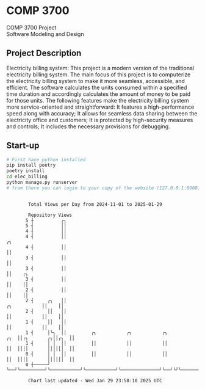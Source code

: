 # COMP 3700
COMP 3700 Project  
Software Modeling and Design
## Project Description
Electricity billing system: This project is a modern version of the traditional electricity billing system. The main focus of this project is to computerize the electricity billing system to make it more seamless, accessible, and efficient. The software calculates the units consumed within a specified time duration and accordingly calculates the amount of money to be paid for those units. The following features make the electricity billing system more service-oriented and straightforward: It features a high-performance speed along with accuracy; It allows for seamless data sharing between the electricity office and customers; It is protected by high-security measures and controls; It includes the necessary provisions for debugging.

## Start-up
```bash
# First have python installed
pip install poetry
poetry install
cd elec_billing
python manage.py runserver
# from there you can login to your copy of the website (127.0.0.1:8000), default creds are admin/admin
```

```

        Total Views per Day from 2024-11-01 to 2025-01-29

        Repository Views
       5 ┼          ╭╮
       5 ┤          ││
       4 ┤          ││
       4 ┤          ││                                                                    ╭╮
       4 ┤          ││                                                                    ││
       3 ┤          ││                                                                    ││
       3 ┤          ││                                                                    ││    ╭╮
       3 ┤          ││                                                                    ││    ││
       2 ┤          ││                                                                    ││    ││
       2 ┤     ╭╮   ││                                                       ╭╮           ││    ││
       2 ┤     ││   ││                                                       ││           ││    ││
       1 ┤     ││   ││                                                       ││           ││    ││
       1 ┤     │╰╮  ││         ╭╮           ╭╮           ╭╮              ╭╮  ││╭╮       ╭╮││╭╮  ││
       1 ┤     │ │  ││         ││           ││           ││              ││  ││││       ││││││  ││
       0 ┤     │ │  ││         ││           ││           ││              ││  ││││       ││││││  ││
       0 ┼─────╯ ╰──╯╰─────────╯╰───────────╯╰───────────╯╰──────────────╯╰──╯╰╯╰───────╯╰╯╰╯╰──╯╰─

        Chart last updated - Wed Jan 29 23:58:10 2025 UTC
        
```
